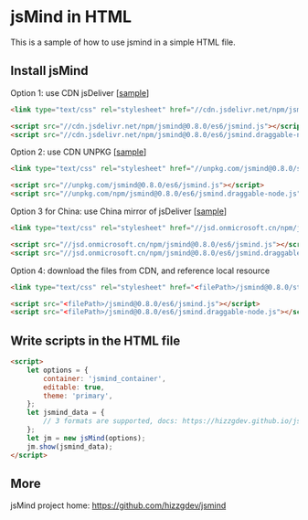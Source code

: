 # jsMind in HTML

This is a sample of how to use jsmind in a simple HTML file.

## Install jsMind

Option 1: use CDN jsDeliver [[sample](./jsmind-jsdelivr.html)]

```html
<link type="text/css" rel="stylesheet" href="//cdn.jsdelivr.net/npm/jsmind@0.8.0/style/jsmind.css"/>

<script src="//cdn.jsdelivr.net/npm/jsmind@0.8.0/es6/jsmind.js"></script>
<script src="//cdn.jsdelivr.net/npm/jsmind@0.8.0/es6/jsmind.draggable-node.js"></script>
```

Option 2: use CDN UNPKG [[sample](./jsmind-unpkg.html)]

```html
<link type="text/css" rel="stylesheet" href="//unpkg.com/jsmind@0.8.0/style/jsmind.css"/>

<script src="//unpkg.com/jsmind@0.8.0/es6/jsmind.js"></script>
<script src="//unpkg.com/npm/jsmind@0.8.0/es6/jsmind.draggable-node.js"></script>
```

Option 3 for China: use China mirror of jsDeliver [[sample](./jsmind-jsdeliver-cn-mirror.html)]

```html
<link type="text/css" rel="stylesheet" href="//jsd.onmicrosoft.cn/npm/jsmind@0.8.0/style/jsmind.css"/>

<script src="//jsd.onmicrosoft.cn/npm/jsmind@0.8.0/es6/jsmind.js"></script>
<script src="//jsd.onmicrosoft.cn/npm/jsmind@0.8.0/es6/jsmind.draggable-node.js"></script>
```

Option 4: download the files from CDN, and reference local resource

```html
<link type="text/css" rel="stylesheet" href="<filePath>/jsmind@0.8.0/style/jsmind.css"/>

<script src="<filePath>/jsmind@0.8.0/es6/jsmind.js"></script>
<script src="<filePath>/jsmind@0.8.0/es6/jsmind.draggable-node.js"></script>
```

## Write scripts in the HTML file

```html
<script>
    let options = {
        container: 'jsmind_container',
        editable: true,
        theme: 'primary',
    };
    let jsmind_data = {
        // 3 formats are supported, docs: https://hizzgdev.github.io/jsmind/docs/
    };
    let jm = new jsMind(options);
    jm.show(jsmind_data);
</script>
```

## More

jsMind project home: <a href="https://github.com/hizzgdev/jsmind">https://github.com/hizzgdev/jsmind</a>
